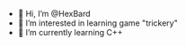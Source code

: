 - 👋 Hi, I’m @HexBard
- 👀 I’m interested in learning game "trickery"
- 🌱 I’m currently learning C++


<!---
HexBard/HexBard is a ✨ special ✨ repository because its `README.md` (this file) appears on your GitHub profile.
You can click the Preview link to take a look at your changes.
--->
